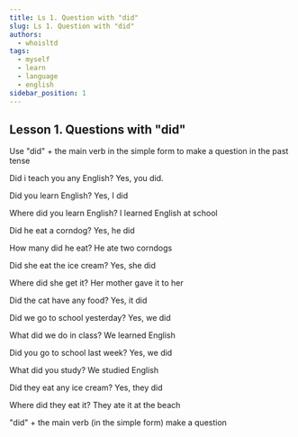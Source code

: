 ```yaml
---
title: Ls 1. Question with "did"
slug: Ls 1. Question with "did"
authors:
  - whoisltd
tags:
  - myself
  - learn
  - language
  - english
sidebar_position: 1
---
```


## Lesson 1. Questions with "did"

Use "did" + the main verb in the simple form to make a question in the past tense

Did i teach you any English?
Yes, you did.

Did you learn English?
Yes, I did

Where did you learn English?
I learned English at school

Did he eat a corndog?
Yes, he did

How many did he eat?
He ate two corndogs

Did she eat the ice cream?
Yes, she did

Where did she get it?
Her mother gave it to her

Did the cat have any food?
Yes, it did

Did we go to school yesterday?
Yes, we did

What did we do in class?
We learned English

Did you go to school last week?
Yes, we did

What did you study?
We studied English

Did they eat any ice cream?
Yes, they did

Where did they eat it?
They ate it at the beach

"did" + the main verb (in the simple form) make a question
